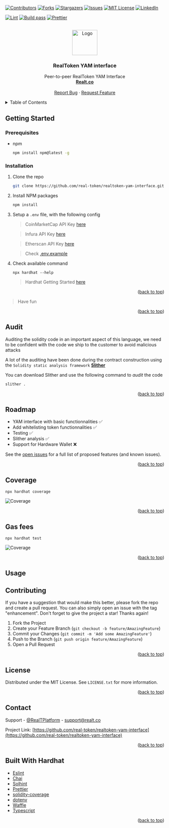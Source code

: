 <div id="top"></div>

[![Contributors][contributors-shield]][contributors-url]
[![Forks][forks-shield]][forks-url]
[![Stargazers][stars-shield]][stars-url]
[![Issues][issues-shield]][issues-url]
[![MIT License][license-shield]][license-url]
[![LinkedIn][linkedin-shield]][linkedin-url]

[![Lint](https://github.com/real-token/realtoken-yam-interface/actions/workflows/lint.yml/badge.svg)](https://github.com/real-token/realtoken-yam-interface/actions/workflows/lint.yml)
[![Build pass](https://github.com/real-token/realtoken-yam-interface/actions/workflows/node.js.yml/badge.svg?branch=master)](https://github.com/real-token/realtoken-yam-interface/actions/workflows/node.js.yml)
[![Prettier](https://img.shields.io/badge/code_style-prettier-ff69b4.svg?style=flat-square)](https://github.com/prettier/prettier)

<!-- PROJECT LOGO -->
<br />
<div align="center" id="about-the-project">
  <a href="https://github.com/real-token/realtoken-yam-interface">
    <img src="images/logo.svg" alt="Logo" width="80" height="80">
  </a>

<h3 align="center">RealToken YAM interface</h3>

  <p align="center">
    Peer-to-peer RealToken YAM Interface
    <br />
    <a href="https://realt.co/"><strong>Realt.co</strong></a>
    <br />
    <br />
    <a href="https://github.com/real-token/realtoken-yam-interface/issues">Report Bug</a>
    ·
    <a href="https://github.com/real-token/realtoken-yam-interface/issues">Request Feature</a>
  </p>
</div>

<!-- TABLE OF CONTENTS -->
<details>
  <summary>Table of Contents</summary>
  <ol>
    <li>
      <a href="#about-the-project">About The Project</a>
    </li>
    <li>
      <a href="#getting-started">Getting Started</a>
      <ul>
        <li><a href="#prerequisites">Prerequisites</a></li>
        <li><a href="#installation">Installation</a></li>
      </ul>
    </li>
    <li><a href="#usage">Usage</a></li>
    <li><a href="#roadmap">Roadmap</a></li>
    <li><a href="#contributing">Contributing</a></li>
    <li><a href="#license">License</a></li>
    <li><a href="#contact">Contact</a></li>
    <li><a href="#built-with-hardhat">Built With Hardhat</a></li>
  </ol>
</details>

<!-- GETTING STARTED -->

## Getting Started

### Prerequisites

- npm
  ```sh
  npm install npm@latest -g
  ```

### Installation

1. Clone the repo
   ```sh
   git clone https://github.com/real-token/realtoken-yam-interface.git
   ```
2. Install NPM packages
   ```sh
   npm install
   ```
3. Setup a `.env` file, with the following config

   > CoinMarketCap API Key [here](https://coinmarketcap.com/api/pricing/)

   > Infura API Key [here](https://infura.io/pricing)

   > Etherscan API Key [here](https://etherscan.io/apis)

   > Check [.env.example](.env.example)

4. Check available command

   ```
   npx hardhat --help
   ```

   > Hardhat Getting Started [here](https://hardhat.org/getting-started#running-tasks)

<p align="right">(<a href="#top">back to top</a>)</p>

<!-- USAGE EXAMPLES -->

> Have fun

<p align="right">(<a href="#top">back to top</a>)</p>

<!-- AUDIT -->

## Audit

Auditing the solidity code in an important aspect of this language, we need to be confident with the code we ship to the customer to avoid malicious attacks

A lot of the auditing have been done during the contract construction using the `Solidity static analysis framework` [**Slither**](https://github.com/crytic/slither)

You can download Slither and use the following command to _audit_ the code

```sh
slither .
```

<p align="right">(<a href="#top">back to top</a>)</p>

<!-- ROADMAP -->

## Roadmap

- YAM interface with basic functionnalities ✅
- Add whitelisting token functionnalities ✅
- Testing ✅
- Slither analysis ✅
- Support for Hardware Wallet ❌

See the [open issues](https://github.com/real-token/realtoken-yam-interface/issues) for a full list of proposed features (and known issues).

<p align="right">(<a href="#top">back to top</a>)</p>

<!-- COVERAGE -->

## Coverage

```
npx hardhat coverage
```

<img src="images/coverage.png" alt="Coverage">

<p align="right">(<a href="#top">back to top</a>)</p>

<!-- GAS FEES -->

## Gas fees

```
npx hardhat test
```

<img src="images/gas.png" alt="Coverage">

<p align="right">(<a href="#top">back to top</a>)</p>

<!-- USAGE EXAMPLES -->

## Usage

<!-- CONTRIBUTING -->

## Contributing

If you have a suggestion that would make this better, please fork the repo and create a pull request. You can also simply open an issue with the tag "enhancement".
Don't forget to give the project a star! Thanks again!

1. Fork the Project
2. Create your Feature Branch (`git checkout -b feature/AmazingFeature`)
3. Commit your Changes (`git commit -m 'Add some AmazingFeature'`)
4. Push to the Branch (`git push origin feature/AmazingFeature`)
5. Open a Pull Request

<p align="right">(<a href="#top">back to top</a>)</p>

<!-- LICENSE -->

## License

Distributed under the MIT License. See `LICENSE.txt` for more information.

<p align="right">(<a href="#top">back to top</a>)</p>

<!-- CONTACT -->

## Contact

Support - [@RealTPlatform](https://twitter.com/RealTPlatform) - support@realt.co

Project Link: [https://github.com/real-token/realtoken-yam-interface](https://github.com/real-token/realtoken-yam-interface)

<p align="right">(<a href="#top">back to top</a>)</p>

<!-- BUILD WITH HARDHAT -->

## Built With Hardhat

- [Eslint](https://eslint.org/)
- [Chai](https://www.chaijs.com/guide/)
- [Solhint](https://github.com/protofire/solhint)
- [Prettier](https://github.com/prettier/prettier)
- [solidity-coverage](https://github.com/sc-forks/solidity-coverage)
- [dotenv](https://www.npmjs.com/package/dotenv)
- [Waffle](https://getwaffle.io/)
- [Typescript](https://www.typescriptlang.org/)

<p align="right">(<a href="#top">back to top</a>)</p>

<!-- MARKDOWN LINKS & IMAGES -->

[contributors-shield]: https://img.shields.io/github/contributors/real-token/realtoken-yam-interface.svg?style=for-the-badge
[contributors-url]: https://github.com/real-token/realtoken-yam-interface/graphs/contributors
[forks-shield]: https://img.shields.io/github/forks/real-token/realtoken-yam-interface.svg?style=for-the-badge
[forks-url]: https://github.com/real-token/realtoken-yam-interface/network/members
[stars-shield]: https://img.shields.io/github/stars/real-token/realtoken-yam-interface.svg?style=for-the-badge
[stars-url]: https://github.com/real-token/realtoken-yam-interface/stargazers
[issues-shield]: https://img.shields.io/github/issues/real-token/realtoken-yam-interface.svg?style=for-the-badge
[issues-url]: https://github.com/real-token/realtoken-yam-interface/issues
[license-shield]: https://img.shields.io/github/license/real-token/realtoken-yam-interface.svg?style=for-the-badge
[license-url]: https://github.com/real-token/realtoken-yam-interface/blob/master/LICENSE.txt
[linkedin-shield]: https://img.shields.io/badge/-LinkedIn-black.svg?style=for-the-badge&logo=linkedin&colorB=555
[linkedin-url]: https://www.linkedin.com/company/realtplatform/
[product-screenshot]: images/screenshot.png
[use-template]: images/delete_me.png
[use-url]: https://github.com/real-token/realtoken-yam-interface/generate
